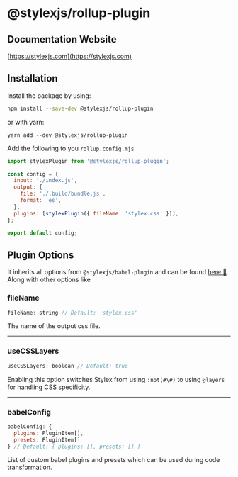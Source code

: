# @stylexjs/rollup-plugin

## Documentation Website
[https://stylexjs.com](https://stylexjs.com)

## Installation

Install the package by using:
```bash
npm install --save-dev @stylexjs/rollup-plugin
```

or with yarn:

```
yarn add --dev @stylexjs/rollup-plugin
```

Add the following to you `rollup.config.mjs`
```javascript
import stylexPlugin from '@stylexjs/rollup-plugin';

const config = {
  input: './index.js',
  output: {
    file: './.build/bundle.js',
    format: 'es',
  },
  plugins: [stylexPlugin({ fileName: 'stylex.css' })],
};

export default config;
```
## Plugin Options
It inherits all options from `@stylexjs/babel-plugin` and can be found [here 🔗](https://stylexjs.com/docs/api/configuration/babel-plugin/). Along with other options like <br/>

### fileName
```js
fileName: string // Default: 'stylex.css'
```
The name of the output css file.

---
### useCSSLayers
```js
useCSSLayers: boolean // Default: true
```
Enabling this option switches Stylex from using `:not(#\#)` to using `@layers` for handling CSS specificity.

---
### babelConfig
```js
babelConfig: {
  plugins: PluginItem[],
  presets: PluginItem[]
} // Default: { plugins: [], presets: [] }
```
List of custom babel plugins and presets which can be used during code transformation.